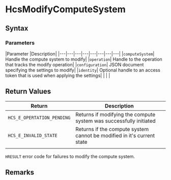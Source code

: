 # HcsModifyComputeSystem

## Syntax

### Parameters
|Parameter     |Description|
|---|---|---|---|---|---|---|---| 
|`computeSystem`| Handle the compute system to modify|
|`operation`| Handle to the operation that tracks the modify operation|
|`configuration`| JSON document specifying the settings to modify|
|`identity`| Optional handle to an access token that is used when applying the settings| 
|    |    | 



## Return Values
|Return | Description|
|---|---|
|`HCS_E_OPERTATION_PENDING`|Returns if modifying the compute system was successfully initiated|
|`HCS_E_INVALID_STATE`|Returns if the compute system cannot be modified in it's current state|
|     |     |

`HRESULT` error code for failures to modify the compute system.


## Remarks
